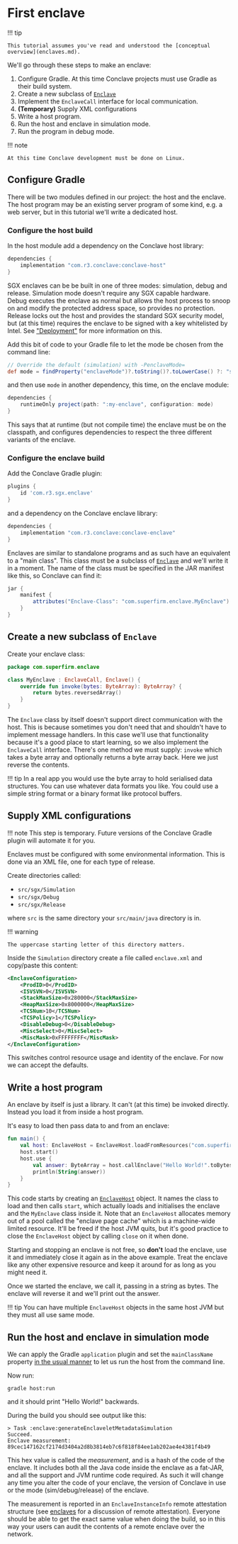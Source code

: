 # First enclave

!!! tip

    This tutorial assumes you've read and understood the [conceptual overview](enclaves.md).

We'll go through these steps to make an enclave:

1. Configure Gradle. At this time Conclave projects must use Gradle as their build system.
2. Create a new subclass of [`Enclave`](api/com/r3/conclave/enclave/Enclave.html)
3. Implement the `EnclaveCall` interface for local communication.
4. **(Temporary)** Supply XML configurations
5. Write a host program.
6. Run the host and enclave in simulation mode.
7. Run the program in debug mode.

<!---
TODO: Complete this tutorial:

      Signing/running in release mode.
      Remote attestation.
      Java versions of the code (mkdocs-material supports code tabs out of the box)
      Update as API is completed.
-->

!!! note

    At this time Conclave development must be done on Linux.

## Configure Gradle

There will be two modules defined in our project: the host and the enclave. The host program may be an
existing server program of some kind, e.g. a web server, but in this tutorial we'll write a dedicated host.

<!--- TODO: Explain how to add the Conclave Maven repository -->

### Configure the host build

In the host module add a dependency on the Conclave host library:

```groovy hl_lines="2"
dependencies {
    implementation "com.r3.conclave:conclave-host"
}
```

SGX enclaves can be be built in one of three modes: simulation, debug and release. Simulation mode doesn't require any
SGX capable hardware. Debug executes the enclave as normal but allows the host process to snoop on and modify the
protected address space, so provides no protection. Release locks out the host and provides the standard SGX
security model, but (at this time) requires the enclave to be signed with a key whitelisted by Intel. See ["Deployment"](deployment.md)
for more information on this.

Add this bit of code to your Gradle file to let the mode be chosen from the command line:

```groovy
// Override the default (simulation) with -PenclaveMode=
def mode = findProperty("enclaveMode")?.toString()?.toLowerCase() ?: "simulation"
```

and then use `mode` in another dependency, this time, on the enclave module:

```groovy hl_lines="2"
dependencies {
    runtimeOnly project(path: ":my-enclave", configuration: mode)
}
```

This says that at runtime (but not compile time) the enclave must be on the classpath, and configures dependencies to
respect the three different variants of the enclave.

<!--- TODO: fat jar? -->

### Configure the enclave build

Add the Conclave Gradle plugin:

```groovy hl_lines="2"
plugins {
    id 'com.r3.sgx.enclave'
}
```

and a dependency on the Conclave enclave library:

```groovy hl_lines="2"
dependencies {
    implementation "com.r3.conclave:conclave-enclave"
}
```

Enclaves are similar to standalone programs and as such have an equivalent to a "main class". This class must be a
subclass of [`Enclave`](/api/com/r3/conclave/enclave/Enclave.html) and we'll write it in a moment. The name of the
class must be specified in the JAR manifest like this, so Conclave can find it:

```groovy
jar {
    manifest {
        attributes("Enclave-Class": "com.superfirm.enclave.MyEnclave")    // CHANGE THIS NAME!
    }
}
```

## Create a new subclass of `Enclave`

Create your enclave class:

```kotlin
package com.superfirm.enclave

class MyEnclave : EnclaveCall, Enclave() {
    override fun invoke(bytes: ByteArray): ByteArray? {
        return bytes.reversedArray()
    }
}
```

The `Enclave` class by itself doesn't support direct communication with the host. This is because sometimes you
don't need that and shouldn't have to implement message handlers. In this case we'll use that functionality because
it's a good place to start learning, so we also implement the `EnclaveCall` interface. There's one method we must
supply: `invoke` which takes a byte array and optionally returns a byte array back. Here we just reverse the contents.

!!! tip
    In a real app you would use the byte array to hold serialised data structures. You can use whatever data formats you
    like. You could use a simple string format or a binary format like protocol buffers.

## Supply XML configurations

!!! note
    This step is temporary. Future versions of the Conclave Gradle plugin will automate it for you.

Enclaves must be configured with some environmental information. This is done via an XML file, one for each type of
release.

Create directories called:

* `src/sgx/Simulation`
* `src/sgx/Debug`
* `src/sgx/Release`

where `src` is the same directory your `src/main/java` directory is in.

!!! warning

    The uppercase starting letter of this directory matters.

Inside the `Simulation` directory create a file called `enclave.xml` and copy/paste this content:

```xml
<EnclaveConfiguration>
    <ProdID>0</ProdID>
    <ISVSVN>0</ISVSVN>
    <StackMaxSize>0x280000</StackMaxSize>
    <HeapMaxSize>0x8000000</HeapMaxSize>
    <TCSNum>10</TCSNum>
    <TCSPolicy>1</TCSPolicy>
    <DisableDebug>0</DisableDebug>
    <MiscSelect>0</MiscSelect>
    <MiscMask>0xFFFFFFFF</MiscMask>
</EnclaveConfiguration>
```

This switches control resource usage and identity of the enclave. For now we can accept the defaults.

<!--- TODO: We should force developers to specify the ISV SVN and ProdID in future -->

## Write a host program

An enclave by itself is just a library. It can't (at this time) be invoked directly. Instead you load it from inside
a host program.

It's easy to load then pass data to and from an enclave:

```kotlin
fun main() {
    val host: EnclaveHost = EnclaveHost.loadFromResources("com.superfirm.enclave.MyEnclave", EnclaveMode.SIMULATION)
    host.start()
    host.use {
        val answer: ByteArray = host.callEnclave("Hello World!".toBytes())
        println(String(answer))
    }
}
```

This code starts by creating an [`EnclaveHost`](api/com/r3/conclave/host/EnclaveHost.html) object. It names the class
to load and then calls `start`, which actually loads and initialises the enclave and the `MyEnclave` class inside it.
Note that an `EnclaveHost` allocates memory out of a pool called the "enclave page cache" which is a machine-wide limited
resource. It'll be freed if the host JVM quits, but it's good practice to close the `EnclaveHost` object by calling
`close` on it when done.

Starting and stopping an enclave is not free, so **don't** load the enclave, use it and immediately close it again
as in the above example. Treat the enclave like any other expensive resource and keep it around for as long as you
might need it.

Once we started the enclave, we call it, passing in a string as bytes. The enclave will reverse it and we'll print out
the answer.

!!! tip
    You can have multiple `EnclaveHost` objects in the same host JVM but they must all use same mode.

## Run the host and enclave in simulation mode

We can apply the Gradle `application` plugin and set the `mainClassName` property
[in the usual manner](https://docs.gradle.org/current/userguide/application_plugin.html#application_plugin) to let us run
the host from the command line.

Now run:

`gradle host:run`

and it should print "Hello World!" backwards.

During the build you should see output like this:

```
> Task :enclave:generateEnclaveletMetadataSimulation
Succeed.
Enclave measurement: 89cec147162cf2174d3404a2d8b3814eb7c6f818f84ee1ab202ae4e4381f4b49
```

This hex value is called the *measurement*, and is a hash of the code of the enclave. It includes both all the Java
code inside the enclave as a fat-JAR, and all the support and JVM runtime code required. As such it will change any
time you alter the code of your enclave, the version of Conclave in use or the mode (sim/debug/release) of the enclave.

The measurement is reported in an `EnclaveInstanceInfo` remote attestation structure (see [enclaves](enclaves.md) for
a discussion of remote attestation). Everyone should be able to get the exact same value when doing the build, so in
this way your users can audit the contents of a remote enclave over the network.
